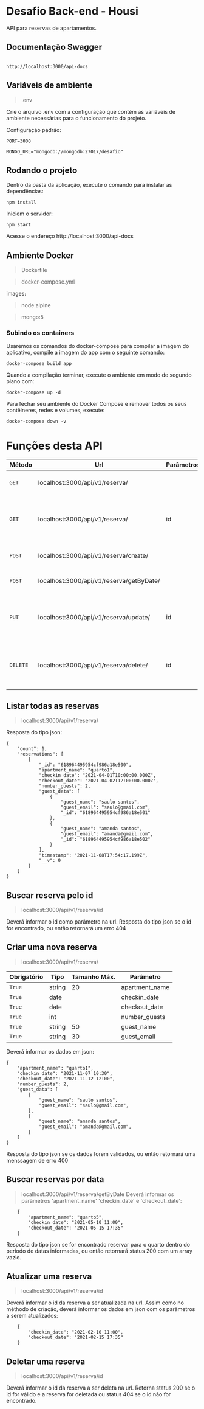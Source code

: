 # Desafio Back-end - Housi

API para reservas de apartamentos.


## Documentação Swagger

```

http://localhost:3000/api-docs

```
## Variáveis de ambiente
> .env

Crie o arquivo .env com a configuração que contém as variáveis de ambiente necessárias para o funcionamento do projeto.

Configuração padrão:

```
PORT=3000

MONGO_URL="mongodb://mongodb:27017/desafio"

```

## Rodando o projeto
Dentro da pasta da aplicação, execute o comando para instalar as dependências:
```
npm install
```
Iniciem o servidor:
```
npm start
```
Acesse o endereço http://localhost:3000/api-docs
## Ambiente Docker
> Dockerfile

> docker-compose.yml

images:
> node:alpine

> mongo:5

### Subindo os containers
Usaremos os comandos do docker-compose para compilar a imagem do aplicativo, 
compile a imagem do app com o seguinte comando:
```
docker-compose build app
```
Quando a compilação terminar, execute o ambiente em modo de segundo plano com:
```
docker-compose up -d
```
Para fechar seu ambiente do Docker Compose e remover todos os seus contêineres, redes e volumes, execute:
```
docker-compose down -v
```


# Funções desta API

| Método | Url | Parâmetros | Descrição 
|---|---|---|---|
| `GET` | localhost:3000/api/v1/reserva/ | | Retorna todas as reservas
| `GET` | localhost:3000/api/v1/reserva/ | id | Retorna a reserva com o id passado por parâmetro
| `POST` | localhost:3000/api/v1/reserva/create/ |  | Cria uma nova reserva
| `POST` | localhost:3000/api/v1/reserva/getByDate/ |  | Filtrar reservas por data
| `PUT` | localhost:3000/api/v1/reserva/update/ | id | Atualiza a reserva com o id passado por parâmetro
| `DELETE` | localhost:3000/api/v1/reserva/delete/ | id | Deleta a reserva com o id passado por parâmetro



## Listar todas as reservas

> localhost:3000/api/v1/reserva/

Resposta do tipo json:

```
{
    "count": 1,
    "reservations": [
        {
            "_id": "618964495954cf986a18e500",
            "apartment_name": "quarto1",
            "checkin_date": "2021-04-01T10:00:00.000Z",
            "checkout_date": "2021-04-02T12:00:00.000Z",
            "number_guests": 2,
            "guest_data": [
                {
                    "guest_name": "saulo santos",
                    "guest_email": "saulo@gmail.com",
                    "_id": "618964495954cf986a18e501"
                },
                {
                    "guest_name": "amanda santos",
                    "guest_email": "amanda@gmail.com",
                    "_id": "618964495954cf986a18e502"
                }
            ],
            "timestamp": "2021-11-08T17:54:17.199Z",
            "__v": 0
        }
	]	
}
```

## Buscar reserva pelo id

> localhost:3000/api/v1/reserva/id

Deverá informar o id como parâmetro na url.
Resposta do tipo json se o id for encontrado, ou então retornará um erro 404


## Criar uma nova reserva

> localhost:3000/api/v1/reserva/

| Obrigatório | Tipo | Tamanho Máx. | Parâmetro  
|---|---|---|---|
| `True` | string | 20 | apartment_name
| `True` | date | | checkin_date
| `True` | date | | checkout_date
| `True` | int |  | number_guests
| `True` | string | 50 | guest_name
| `True` | string | 30 | guest_email

Deverá informar os dados em json:

```
{
	"apartment_name": "quarto1",            
    "checkin_date": "2021-11-07 10:30",
    "checkout_date": "2021-11-12 12:00",
    "number_guests": 2,
    "guest_data": [
        {
            "guest_name": "saulo santos",
            "guest_email": "saulo@gmail.com",
        },
        {
        	"guest_name": "amanda santos",
        	"guest_email": "amanda@gmail.com",
        }
	]        	       	
}
```
Resposta do tipo json se os dados forem validados, ou então retornará uma menssagem de erro 400

## Buscar reservas por data

> localhost:3000/api/v1/reserva/getByDate
Deverá informar os parâmetros 'apartment_name' 'checkin_date' e 'checkout_date':
```
	{
    	"apartment_name": "quarto5",
        "checkin_date": "2021-05-10 11:00",
        "checkout_date": "2021-05-15 17:35"
	}
```
Resposta do tipo json se for encontrado reservar para o quarto dentro do período de datas informadas, ou então retornará status 200 com um array vazio.

## Atualizar uma reserva

> localhost:3000/api/v1/reserva/id

Deverá informar o id da reserva a ser atualizada na url.
Assim como no méthodo de criação, deverá informar os dados em json com os parâmetros a serem atualizados:
```
	{
        "checkin_date": "2021-02-10 11:00",
        "checkout_date": "2021-02-15 17:35"
	}
```
## Deletar uma reserva

> localhost:3000/api/v1/reserva/id

Deverá informar o id da reserva a ser deleta na url.
Retorna status 200 se o id for válido e a reserva for deletada ou status 404 se o id não for encontrado.